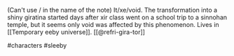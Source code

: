 (Can't use / in the name of the note) It/xe/void. The transformation into a shiny giratina started days after xir class went on a school trip to a sinnohan temple, but it seems only void was affected by this phenomenon. Lives in [[Temporary eeby universe]]. [[@refri-gira-tor]]

#characters #sleeby 